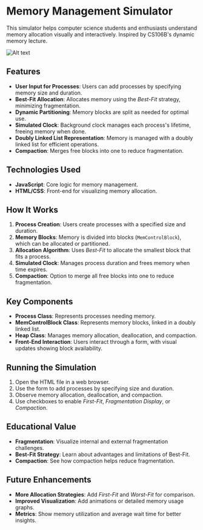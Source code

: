 # Memory Management Simulator

This simulator helps computer science students and enthusiasts understand memory allocation visually and interactively. Inspired by CS106B's dynamic memory lecture.

![Alt text](https://i.imgur.com/5CY5NB6.png)

## Features

- **User Input for Processes**: Users can add processes by specifying memory size and duration.
- **Best-Fit Allocation**: Allocates memory using the *Best-Fit* strategy, minimizing fragmentation.
- **Dynamic Partitioning**: Memory blocks are split as needed for optimal use.
- **Simulated Clock**: Background clock manages each process's lifetime, freeing memory when done.
- **Doubly Linked List Representation**: Memory is managed with a doubly linked list for efficient operations.
- **Compaction**: Merges free blocks into one to reduce fragmentation.

## Technologies Used

- **JavaScript**: Core logic for memory management.
- **HTML/CSS**: Front-end for visualizing memory allocation.

## How It Works

1. **Process Creation**: Users create processes with a specified size and duration.
2. **Memory Blocks**: Memory is divided into blocks (`MemControlBlock`), which can be allocated or partitioned.
3. **Allocation Algorithm**: Uses *Best-Fit* to allocate the smallest block that fits a process.
4. **Simulated Clock**: Manages process duration and frees memory when time expires.
5. **Compaction**: Option to merge all free blocks into one to reduce fragmentation.

## Key Components

- **Process Class**: Represents processes needing memory.
- **MemControlBlock Class**: Represents memory blocks, linked in a doubly linked list.
- **Heap Class**: Manages memory allocation, deallocation, and compaction.
- **Front-End Interaction**: Users interact through a form, with visual updates showing block availability.

## Running the Simulation

1. Open the HTML file in a web browser.
2. Use the form to add processes by specifying size and duration.
3. Observe memory allocation, deallocation, and compaction.
4. Use checkboxes to enable *First-Fit*, *Fragmentation Display*, or *Compaction*.

## Educational Value

- **Fragmentation**: Visualize internal and external fragmentation challenges.
- **Best-Fit Strategy**: Learn about advantages and limitations of Best-Fit.
- **Compaction**: See how compaction helps reduce fragmentation.

## Future Enhancements

- **More Allocation Strategies**: Add *First-Fit* and *Worst-Fit* for comparison.
- **Improved Visualization**: Add animations or detailed memory usage graphs.
- **Metrics**: Show memory utilization and average wait time for better insights.
